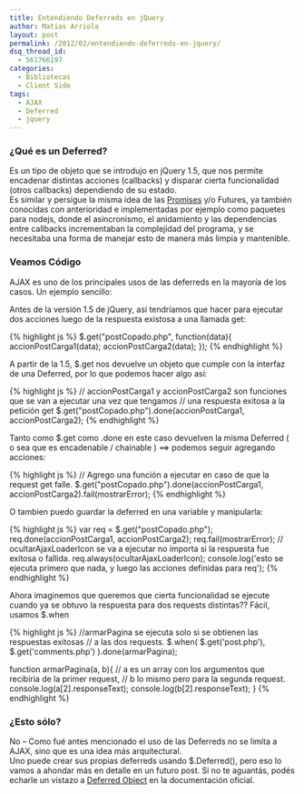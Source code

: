```yaml
---
title: Entendiendo Deferreds en jQuery
author: Matias Arriola
layout: post
permalink: /2012/02/entendiendo-deferreds-en-jquery/
dsq_thread_id:
  - 561766197
categories:
  - Bibliotecas
  - Client Side
tags:
  - AJAX
  - Deferred
  - jquery
---
```

### ¿Qué es un Deferred?

Es un tipo de objeto que se introdujo en jQuery 1.5, que nos permite encadenar distintas acciones (callbacks) y disparar cierta funcionalidad (otros callbacks) dependiendo de su estado.  
Es similar y persigue la misma idea de las <a title="Promises/A - CommonJS" href="http://wiki.commonjs.org/wiki/Promises/A" target="_blank">Promises</a> y/o Futures, ya también conocidas con anterioridad e implementadas por ejemplo como paquetes para nodejs, donde el asincronismo, el anidamiento y las dependencias entre callbacks incrementaban la complejidad del programa, y se necesitaba una forma de manejar esto de manera más limpia y mantenible.

### Veamos Código

AJAX es uno de los principales usos de las deferreds en la mayoría de los casos. Un ejemplo sencillo:

Antes de la versión 1.5 de jQuery, así tendríamos que hacer para ejecutar dos acciones luego de la respuesta existosa a una llamada get:  
<!--more-->

{% highlight js %}
$.get("postCopado.php",
	function(data){
		accionPostCarga1(data);
		accionPostCarga2(data);
	});
 {% endhighlight %}

A partir de la 1.5, $.get nos devuelve un objeto que cumple con la interfaz de una Deferred, por lo que podemos hacer algo así:

{% highlight js %}
// accionPostCarga1 y accionPostCarga2 son funciones que se van a ejecutar una vez que tengamos 
//  una respuesta exitosa a la petición get
$.get("postCopado.php").done(accionPostCarga1, accionPostCarga2);
 {% endhighlight %}

Tanto como $.get como .done en este caso devuelven la misma Deferred ( o sea que es encadenable / chainable ) ==> podemos seguir agregando acciones:

{% highlight js %}
// Agrego una función a ejecutar en caso de que la request get falle.
$.get("postCopado.php").done(accionPostCarga1, accionPostCarga2).fail(mostrarError);
 {% endhighlight %}

O tambien puedo guardar la deferred en una variable y manipularla:

{% highlight js %}
var req = $.get("postCopado.php");
req.done(accionPostCarga1, accionPostCarga2);
req.fail(mostrarError);
// ocultarAjaxLoaderIcon se va a ejecutar no importa si la respuesta fue exitosa o fallida.
req.always(ocultarAjaxLoaderIcon);
console.log('esto se ejecuta primero que nada, y luego las acciones definidas para req');
 {% endhighlight %}

Ahora imaginemos que queremos que cierta funcionalidad se ejecute cuando ya se obtuvo la respuesta para dos requests distintas?? Fácil, usamos $.when

{% highlight js %}
//armarPagina se ejecuta solo si se obtienen las respuestas exitosas
// a las dos requests.
$.when( $.get('post.php'), $.get('comments.php') ).done(armarPagina);

function armarPagina(a, b){
// a es un array con los argumentos que recibiria de la primer request,
// b lo mismo pero para la segunda request.
    console.log(a[2].responseText);
    console.log(b[2].responseText);
}
 {% endhighlight %}

### ¿Esto sólo?

No &#8211; Como fué antes mencionado el uso de las Deferreds no se limita a AJAX, sino que es una idea más arquitectural.  
Uno puede crear sus propias deferreds usando $.Deferred(), pero eso lo vamos a ahondar más en detalle en un futuro post. Si no te aguantás, podés echarle un vistazo a <a href="http://api.jquery.com/category/deferred-object/" title="Deferred Object - jQuery" target="_blank">Deferred Object</a> en la documentación oficial.